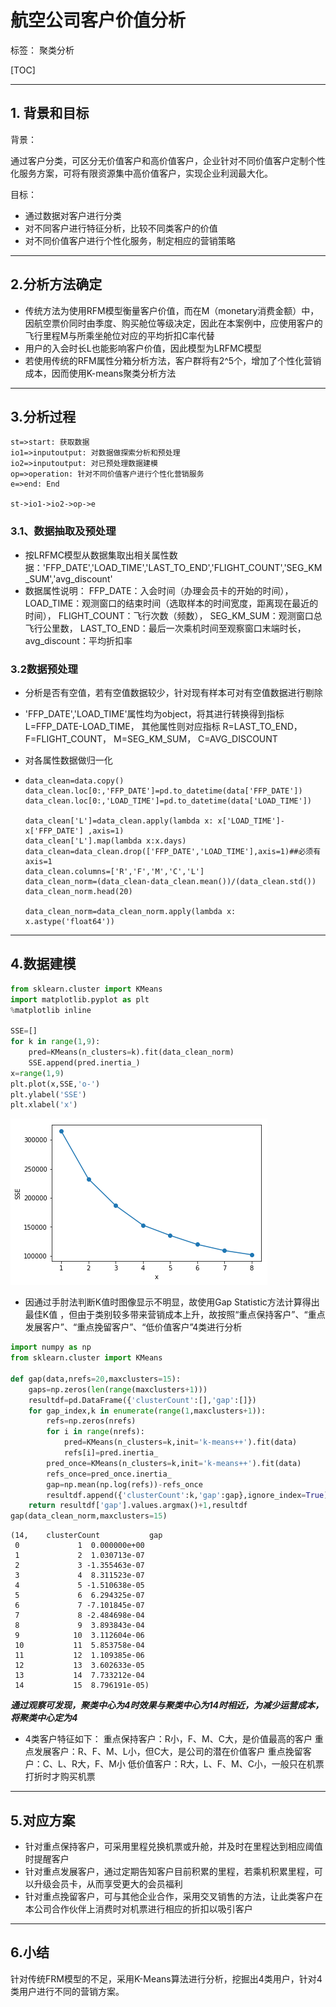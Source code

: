 # 航空公司客户价值分析

标签： 聚类分析

[TOC]

---

## 1. 背景和目标

背景：

通过客户分类，可区分无价值客户和高价值客户，企业针对不同价值客户定制个性化服务方案，可将有限资源集中高价值客户，实现企业利润最大化。

目标：

* 通过数据对客户进行分类
* 对不同客户进行特征分析，比较不同类客户的价值
* 对不同价值客户进行个性化服务，制定相应的营销策略

----------
## 2.分析方法确定
* 传统方法为使用RFM模型衡量客户价值，而在M（monetary消费金额）中，因航空票价同时由季度、购买舱位等级决定，因此在本案例中，应使用客户的飞行里程M与所乘坐舱位对应的平均折扣C率代替
* 用户的入会时长L也能影响客户价值，因此模型为LRFMC模型
* 若使用传统的RFM属性分箱分析方法，客户群将有2^5个，增加了个性化营销成本，因而使用K-means聚类分析方法

----------
## 3.分析过程

```flow
st=>start: 获取数据
io1=>inputoutput: 对数据做探索分析和预处理
io2=>inputoutput: 对已预处理数据建模
op=>operation: 针对不同价值客户进行个性化营销服务
e=>end: End

st->io1->io2->op->e
```
### 3.1、数据抽取及预处理

* 按LRFMC模型从数据集取出相关属性数据：'FFP_DATE','LOAD_TIME','LAST_TO_END','FLIGHT_COUNT','SEG_KM_SUM','avg_discount'
* 数据属性说明：
FFP_DATE：入会时间（办理会员卡的开始的时间），
LOAD_TIME：观测窗口的结束时间（选取样本的时间宽度，距离现在最近的时间），
FLIGHT_COUNT：飞行次数（频数），
	SEG_KM_SUM：观测窗口总飞行公里数，
	LAST_TO_END：最后一次乘机时间至观察窗口末端时长，
avg_discount：平均折扣率

### 3.2数据预处理
* 分析是否有空值，若有空值数据较少，针对现有样本可对有空值数据进行剔除

* 'FFP_DATE','LOAD_TIME'属性均为object，将其进行转换得到指标
  L=FFP_DATE-LOAD_TIME，
  其他属性则对应指标
  R=LAST_TO_END，
  F=FLIGHT_COUNT，
  M=SEG_KM_SUM，
  C=AVG_DISCOUNT

* 对各属性数据做归一化

* ```
  data_clean=data.copy()
  data_clean.loc[0:,'FFP_DATE']=pd.to_datetime(data['FFP_DATE'])
  data_clean.loc[0:,'LOAD_TIME']=pd.to_datetime(data['LOAD_TIME'])
  
  data_clean['L']=data_clean.apply(lambda x: x['LOAD_TIME']-x['FFP_DATE'] ,axis=1)
  data_clean['L'].map(lambda x:x.days)
  data_clean=data_clean.drop(['FFP_DATE','LOAD_TIME'],axis=1)##必须有axis=1
  data_clean.columns=['R','F','M','C','L']
  data_clean_norm=(data_clean-data_clean.mean())/(data_clean.std())
  data_clean_norm.head(20)
  
  data_clean_norm=data_clean_norm.apply(lambda x: x.astype('float64'))
  ```

  

----------
## 4.数据建模

```python
from sklearn.cluster import KMeans
import matplotlib.pyplot as plt
%matplotlib inline

SSE=[]
for k in range(1,9):
    pred=KMeans(n_clusters=k).fit(data_clean_norm)
    SSE.append(pred.inertia_)
x=range(1,9)
plt.plot(x,SSE,'o-')
plt.ylabel('SSE')
plt.xlabel('x')
```

![png](手肘法.png)

* 因通过手肘法判断K值时图像显示不明显，故使用Gap Statistic方法计算得出最佳K值  ，但由于类别较多带来营销成本上升，故按照“重点保持客户”、“重点发展客户”、“重点挽留客户”、“低价值客户”4类进行分析
```python
import numpy as np
from sklearn.cluster import KMeans

def gap(data,nrefs=20,maxclusters=15):
    gaps=np.zeros(len(range(maxclusters+1)))
    resultdf=pd.DataFrame({'clusterCount':[],'gap':[]})
    for gap_index,k in enumerate(range(1,maxclusters+1)):
        refs=np.zeros(nrefs)
        for i in range(nrefs):
            pred=KMeans(n_clusters=k,init='k-means++').fit(data)
            refs[i]=pred.inertia_
        pred_once=KMeans(n_clusters=k,init='k-means++').fit(data)
        refs_once=pred_once.inertia_
        gap=np.mean(np.log(refs))-refs_once
        resultdf.append({'clusterCount':k,'gap':gap},ignore_index=True)
    return resultdf['gap'].values.argmax()+1,resultdf
gap(data_clean_norm,maxclusters=15)
```

```
(14,    clusterCount           gap
 0             1  0.000000e+00
 1             2  1.030713e-07
 2             3 -1.355463e-07
 3             4  8.311523e-07
 4             5 -1.510638e-05
 5             6  6.294325e-07
 6             7 -7.101845e-07
 7             8 -2.484698e-04
 8             9  3.893843e-04
 9            10  3.112604e-06
 10           11  5.853758e-04
 11           12  1.109385e-06
 12           13  3.602633e-05
 13           14  7.733212e-04
 14           15  8.796191e-05)
```

***通过观察可发现，聚类中心为4时效果与聚类中心为14时相近，为减少运营成本，将聚类中心定为4***

* 4类客户特征如下：
重点保持客户：R小，F、M、C大，是价值最高的客户
重点发展客户：R、F、M、L小，但C大，是公司的潜在价值客户
重点挽留客户：C、L、R大，F、M小
低价值客户：R大，L、F、M、C小，一般只在机票打折时才购买机票

----------
## 5.对应方案

* 针对重点保持客户，可采用里程兑换机票或升舱，并及时在里程达到相应阈值时提醒客户
* 针对重点发展客户，通过定期告知客户目前积累的里程，若乘机积累里程，可以升级会员卡，从而享受更大的会员福利
* 针对重点挽留客户，可与其他企业合作，采用交叉销售的方法，让此类客户在本公司合作伙伴上消费时对机票进行相应的折扣以吸引客户

----------
## 6.小结

针对传统FRM模型的不足，采用K-Means算法进行分析，挖掘出4类用户，针对4类用户进行不同的营销方案。